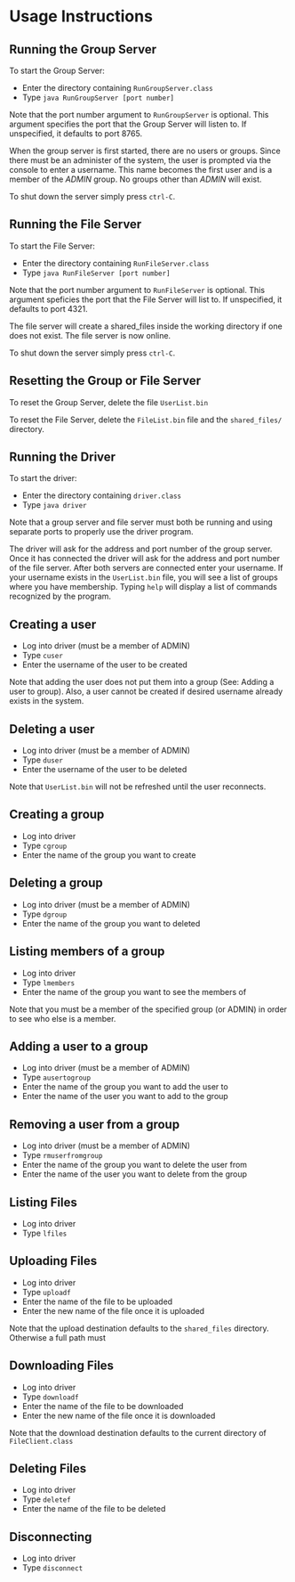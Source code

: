 # Usage Instructions

## Running the Group Server

To start the Group Server:
 - Enter the directory containing `RunGroupServer.class`
 - Type `java RunGroupServer [port number]`

Note that the port number argument to `RunGroupServer` is optional.  This argument specifies the port that the Group Server will listen to.  If unspecified, it defaults to port 8765.

When the group server is first started, there are no users or groups. Since there must be an administer of the system, the user is prompted via the console to enter a username. This name becomes the first user and is a member of the *ADMIN* group.  No groups other than *ADMIN* will exist.

To shut down the server simply press `ctrl-C`.

## Running the File Server

To start the File Server:
 - Enter the directory containing `RunFileServer.class`
 - Type `java RunFileServer [port number]`

Note that the port number argument to `RunFileServer` is optional.  This argument speficies the port that the File Server will list to. If unspecified, it defaults to port 4321.

The file server will create a shared_files inside the working directory if one does not exist. The file server is now online.

To shut down the server simply press `ctrl-C`.

## Resetting the Group or File Server

To reset the Group Server, delete the file `UserList.bin`

To reset the File Server, delete the `FileList.bin` file and the `shared_files/` directory.

## Running the Driver

To start the driver:
 - Enter the directory containing `driver.class`
 - Type `java driver`

Note that a group server and file server must both be running and using separate ports to properly use the driver program.

The driver will ask for the address and port number of the group server. Once it has connected the driver will ask for the address and port number of the file server. After both servers are connected enter your username. If your username exists in the `UserList.bin` file, you will see a list of groups where you have membership. Typing `help` will display a list of commands recognized by the program.

## Creating a user

 - Log into driver (must be a member of ADMIN)
 - Type `cuser`
 - Enter the username of the user to be created

Note that adding the user does not put them into a group (See: Adding a user to group). Also, a user cannot be created if desired username already exists in the system.

## Deleting a user

 - Log into driver (must be a member of ADMIN)
 - Type `duser`
 - Enter the username of the user to be deleted

Note that `UserList.bin` will not be refreshed until the user reconnects.

## Creating a group

 - Log into driver
 - Type `cgroup`
 - Enter the name of the group you want to create

## Deleting a group

 - Log into driver (must be a member of ADMIN)
 - Type `dgroup`
 - Enter the name of the group you want to deleted

## Listing members of a group

 - Log into driver
 - Type `lmembers`
 - Enter the name of the group you want to see the members of

Note that you must be a member of the specified group (or ADMIN) in order to see who else is a member.

## Adding a user to a group

 - Log into driver (must be a member of ADMIN)
 - Type `ausertogroup`
 - Enter the name of the group you want to add the user to
 - Enter the name of the user you want to add to the group

## Removing a user from a group

 - Log into driver (must be a member of ADMIN)
 - Type `rmuserfromgroup`
 - Enter the name of the group you want to delete the user from
 - Enter the name of the user you want to delete from the group

## Listing Files

 - Log into driver
 - Type `lfiles`

## Uploading Files

 - Log into driver
 - Type `uploadf`
 - Enter the name of the file to be uploaded
 - Enter the new name of the file once it is uploaded

Note that the upload destination defaults to the `shared_files` directory. Otherwise a full path must

## Downloading Files

 - Log into driver
 - Type `downloadf`
 - Enter the name of the file to be downloaded
 - Enter the new name of the file once it is downloaded

Note that the download destination defaults to the current directory of `FileClient.class`

## Deleting Files

 - Log into driver
 - Type `deletef`
 - Enter the name of the file to be deleted

## Disconnecting

 - Log into driver
 - Type `disconnect`
 
